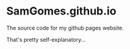 # SamGomes.github.io
The source code for my github pages website.

That's pretty self-explanatory...
